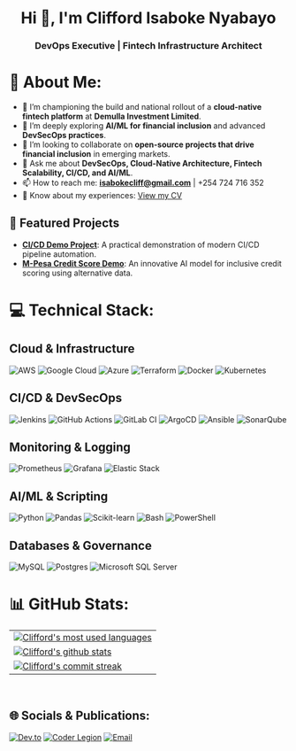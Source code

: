 <h1 align="center">Hi 👋, I'm Clifford Isaboke Nyabayo</h1>
<h3 align="center">DevOps Executive | Fintech Infrastructure Architect</h3>

# 💫 About Me:
- 🔭 I’m championing the build and national rollout of a **cloud-native fintech platform** at **Demulla Investment Limited**.
- 🌱 I’m deeply exploring **AI/ML for financial inclusion** and advanced **DevSecOps practices**.
- 👯 I’m looking to collaborate on **open-source projects that drive financial inclusion** in emerging markets.
- 💬 Ask me about **DevSecOps, Cloud-Native Architecture, Fintech Scalability, CI/CD, and AI/ML**.
- 📫 How to reach me: **isabokecliff@gmail.com** | +254 724 716 352
- 📄 Know about my experiences: [View my CV](#professional-summary)

## 🚀 Featured Projects
- [**CI/CD Demo Project**](https://github.com/CliffordIsaboke/cicd-demo-project): A practical demonstration of modern CI/CD pipeline automation.
- [**M-Pesa Credit Score Demo**](https://github.com/CliffordIsaboke/mpesa-credit-score-demo): An innovative AI model for inclusive credit scoring using alternative data.

# 💻 Technical Stack:

## **Cloud & Infrastructure**
![AWS](https://img.shields.io/badge/AWS-%23FF9900.svg?style=for-the-badge&logo=amazon-aws&logoColor=white)
![Google Cloud](https://img.shields.io/badge/GoogleCloud-%234285F4.svg?style=for-the-badge&logo=google-cloud&logoColor=white)
![Azure](https://img.shields.io/badge/azure-%230072C6.svg?style=for-the-badge&logo=microsoftazure&logoColor=white)
![Terraform](https://img.shields.io/badge/terraform-%235835CC.svg?style=for-the-badge&logo=terraform&logoColor=white)
![Docker](https://img.shields.io/badge/docker-%230db7ed.svg?style=for-the-badge&logo=docker&logoColor=white)
![Kubernetes](https://img.shields.io/badge/kubernetes-%23326ce5.svg?style=for-the-badge&logo=kubernetes&logoColor=white)

## **CI/CD & DevSecOps**
![Jenkins](https://img.shields.io/badge/jenkins-%232C5263.svg?style=for-the-badge&logo=jenkins&logoColor=white)
![GitHub Actions](https://img.shields.io/badge/github%20actions-%232671E5.svg?style=for-the-badge&logo=githubactions&logoColor=white)
![GitLab CI](https://img.shields.io/badge/gitlab%20ci-%23181717.svg?style=for-the-badge&logo=gitlab&logoColor=white)
![ArgoCD](https://img.shields.io/badge/argocd-%23EF2B5D.svg?style=for-the-badge&logo=argo&logoColor=white)
![Ansible](https://img.shields.io/badge/ansible-%231A1918.svg?style=for-the-badge&logo=ansible&logoColor=white)
![SonarQube](https://img.shields.io/badge/SonarQube-black?style=for-the-badge&logo=sonarqube&logoColor=4E98CD)

## **Monitoring & Logging**
![Prometheus](https://img.shields.io/badge/Prometheus-E6522C?style=for-the-badge&logo=Prometheus&logoColor=white)
![Grafana](https://img.shields.io/badge/grafana-%23F46800.svg?style=for-the-badge&logo=grafana&logoColor=white)
![Elastic Stack](https://img.shields.io/badge/elastic%20stack-005571?style=for-the-badge&logo=elasticstack&logoColor=white)

## **AI/ML & Scripting**
![Python](https://img.shields.io/badge/python-3670A0?style=for-the-badge&logo=python&logoColor=ffdd54)
![Pandas](https://img.shields.io/badge/pandas-%23150458.svg?style=for-the-badge&logo=pandas&logoColor=white)
![Scikit-learn](https://img.shields.io/badge/scikit--learn-%23F7931E.svg?style=for-the-badge&logo=scikit-learn&logoColor=white)
![Bash](https://img.shields.io/badge/bash-%23121011.svg?style=for-the-badge&logo=gnu-bash&logoColor=white)
![PowerShell](https://img.shields.io/badge/PowerShell-%235391FE.svg?style=for-the-badge&logo=powershell&logoColor=white)

## **Databases & Governance**
![MySQL](https://img.shields.io/badge/mysql-%2300f.svg?style=for-the-badge&logo=mysql&logoColor=white)
![Postgres](https://img.shields.io/badge/postgres-%23316192.svg?style=for-the-badge&logo=postgresql&logoColor=white)
![Microsoft SQL Server](https://img.shields.io/badge/Microsoft%20SQL%20Server-CC2927?style=for-the-badge&logo=microsoft%20sql%20server&logoColor=white)

# 📊 GitHub Stats:
<!-- The stats show your commitment to public contribution and open-source ethos, which is a huge plus from your CV. -->
| |
| - |
| <a href="https://github.com/CliffordIsaboke"><img align="center" src="https://github-readme-stats.vercel.app/api/top-langs/?username=CliffordIsaboke&theme=dracula&hide_border=false&include_all_commits=true&count_private=true&layout=compact" alt="Clifford's most used languages" /></a> |
| <a href="https://github.com/CliffordIsaboke"><img align="center" src="https://github-readme-stats.vercel.app/api?username=CliffordIsaboke&theme=dracula&hide_border=false&include_all_commits=true&count_private=true" alt="Clifford's github stats" /></a> | |
| <a href="https://github.com/CliffordIsaboke"><img align="center" src="https://github-readme-streak-stats.herokuapp.com/?user=CliffordIsaboke&theme=dracula&hide_border=false" alt="Clifford's commit streak" /></a> |

<br/>

## 🌐 Socials & Publications:
[![Dev.to](https://img.shields.io/badge/dev.to-0A0A0A?style=for-the-badge&logo=dev.to&logoColor=white)](https://dev.to/cliffordisaboke)
[![Coder Legion](https://img.shields.io/badge/Coder_Legion-000000?style=for-the-badge&logo=coderlegion&logoColor=white)](https://coderlegion.com/user/CliffordIsaboke)
[![Email](https://img.shields.io/badge/Email-D14836?style=for-the-badge&logo=gmail&logoColor=white)](mailto:isabokecliff@gmail.com)
